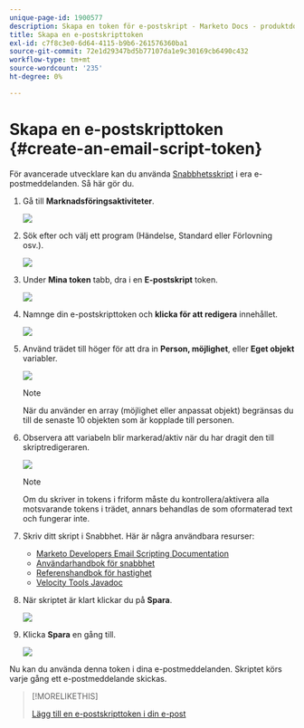 ```yaml
---
unique-page-id: 1900577
description: Skapa en token för e-postskript - Marketo Docs - produktdokumentation
title: Skapa en e-postskripttoken
exl-id: c7f8c3e0-6d64-4115-b9b6-261576360ba1
source-git-commit: 72e1d29347bd5b77107da1e9c30169cb6490c432
workflow-type: tm+mt
source-wordcount: '235'
ht-degree: 0%

---
```


# Skapa en e-postskripttoken {#create-an-email-script-token}

För avancerade utvecklare kan du använda [Snabbhetsskript](https://velocity.apache.org/engine/1.7/user-guide.html) i era e-postmeddelanden. Så här gör du.

1. Gå till **Marknadsföringsaktiviteter**.

   ![](assets/ma.png)

1. Sök efter och välj ett program (Händelse, Standard eller Förlovning osv.).

   ![](assets/image2014-9-17-22-3a21-3a24.png)

1. Under **Mina token** tabb, dra i en **E-postskript** token.

   ![](assets/image2014-9-17-22-3a21-3a29.png)

1. Namnge din e-postskripttoken och **klicka för att redigera** innehållet.

   ![](assets/image2014-9-17-22-3a21-3a46.png)

1. Använd trädet till höger för att dra in **Person, möjlighet**, eller **Eget objekt** variabler.

   ![](assets/five-2.png)

   >[!NOTE]
   >
   >När du använder en array (möjlighet eller anpassat objekt) begränsas du till de senaste 10 objekten som är kopplade till personen.

1. Observera att variabeln blir markerad/aktiv när du har dragit den till skriptredigeraren.

   ![](assets/image2014-9-17-22-3a22-3a33.png)

   >[!NOTE]
   >
   >Om du skriver in tokens i friform måste du kontrollera/aktivera alla motsvarande tokens i trädet, annars behandlas de som oformaterad text och fungerar inte.

1. Skriv ditt skript i Snabbhet. Här är några användbara resurser:

   * [Marketo Developers Email Scripting Documentation](https://developers.marketo.com/email-scripting/)
   * [Användarhandbok för snabbhet](https://velocity.apache.org/engine/devel/user-guide.html)
   * [Referenshandbok för hastighet](https://velocity.apache.org/engine/devel/vtl-reference-guide.html)
   * [Velocity Tools Javadoc](https://velocity.apache.org/tools/releases/2.0/javadoc/index.html)

1. När skriptet är klart klickar du på **Spara**.

   ![](assets/image2014-9-17-22-3a23-3a1.png)

1. Klicka **Spara** en gång till.

   ![](assets/image2014-9-17-22-3a23-3a13.png)

Nu kan du använda denna token i dina e-postmeddelanden. Skriptet körs varje gång ett e-postmeddelande skickas.

>[!MORELIKETHIS]
>
>[Lägg till en e-postskripttoken i din e-post](/help/marketo/product-docs/email-marketing/general/using-tokens/add-an-email-script-token-to-your-email.md)
